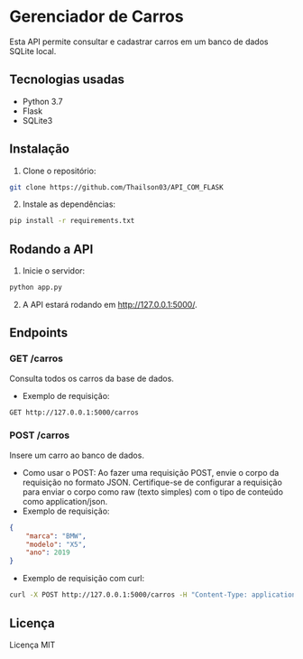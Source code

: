 # Gerenciador de Carros
Esta API permite consultar e cadastrar carros em um banco de dados SQLite local.

## Tecnologias usadas
- Python 3.7
- Flask
- SQLite3

## Instalação
1. Clone o repositório:
```sh
git clone https://github.com/Thailson03/API_COM_FLASK
```
2. Instale as dependências:
```sh
pip install -r requirements.txt
```

## Rodando a API
1. Inicie o servidor:
```sh
python app.py
```
2. A API estará rodando em http://127.0.0.1:5000/.

## Endpoints
### GET /carros
Consulta todos os carros da base de dados.
- Exemplo de requisição:
```sh
GET http://127.0.0.1:5000/carros
```
### POST /carros
Insere um carro ao banco de dados.
- Como usar o POST: Ao fazer uma requisição POST, envie o corpo da requisição no formato JSON. Certifique-se de configurar a requisição para enviar o corpo como raw (texto simples) com o tipo de conteúdo como application/json.
- Exemplo de requisição:
```json
{
    "marca": "BMW",
    "modelo": "X5",
    "ano": 2019
}
```
- Exemplo de requisição com curl:
```sh
curl -X POST http://127.0.0.1:5000/carros -H "Content-Type: application/json" -d '{"marca": "BMW", "modelo": "X5", "ano": 2019}'
```

## Licença
Licença MIT